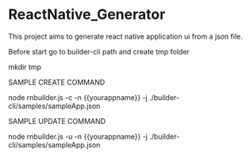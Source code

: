 # ReactNative_Generator


This project aims to generate react native application ui from a json file. 


Before start go to builder-cli path and create tmp folder

mkdir tmp


SAMPLE CREATE COMMAND

node rnbuilder.js -c -n {{yourappname}} -j ./builder-cli/samples/sampleApp.json


SAMPLE UPDATE COMMAND

node rnbuilder.js -u -n {{yourappname}} -j ./builder-cli/samples/sampleApp.json



